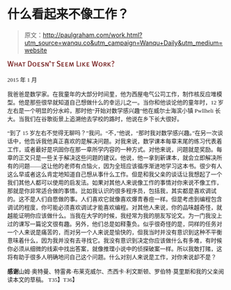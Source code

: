# 什么看起来不像工作？

> 原文：<http://paulgraham.com/work.html?utm_source=wanqu.co&utm_campaign=Wanqu+Daily&utm_medium=website>

![What Doesn't Seem Like Work?](img/b5ce9f78d3de9ddf6261f2d336c5a912.png)

<font size="2" face="verdana">2015 年 1 月

我爸爸是数学家。在我童年的大部分时间里，他为西屋电气公司工作，制作核反应堆模型。他是那些很早就知道自己想做什么的幸运儿之一。当你和他谈论他的童年时，12 岁左右是一个明显的分水岭，那时他“开始对数学感兴趣”他在威尔士海滨小镇 Pwllheli 长大。当我们在谷歌街景上追溯他去学校的路时，他说在乡下长大很好。

“到了 15 岁左右不觉得无聊吗？”我问。“不，”他说，“那时我对数学感兴趣。”在另一次谈话中，他告诉我他真正喜欢的是解决问题。对我来说，数学课本每章末尾的练习代表着工作，或者最好是巩固你在那一章所学内容的一种方式。对他来说，问题就是奖励。每章的正文只是一些关于解决这些问题的建议。他说，他一拿到新课本，就会立即解决所有的问题——这让他的老师有点恼火，因为全班应该循序渐进地学习这本书。很少有人这么早或者这么肯定地知道自己想从事什么工作。但是和我父亲的谈话让我想起了一个我们其他人都可以使用的启发法。如果对其他人来说像工作的事情对你来说不像工作，那就是你非常适合做的事情。比如我认识的很多程序员，包括我，其实都是喜欢调试的。这不是人们自愿做的事。人们喜欢它就像喜欢爆青春痘一样。但是考虑到编程包含调试的程度，你可能必须喜欢调试才能喜欢编程。对其他人来说，你的品味越奇怪，就越能证明你应该做什么。当我在大学的时候，我经常为我的朋友写论文。为一门我没上过的课写一篇论文很有趣。另外，他们总是如释重负。似乎很奇怪的是，同样的任务对一个人来说是痛苦的，而对另一个人来说是愉快的，但我当时并没有意识到这种不平衡意味着什么，因为我并没有去寻找它。我没有意识到决定你应该做什么有多难，有时候你必须从细微的线索中找出答案，就像推理小说中的侦探破案一样。所以我敢打赌，这将有助于很多人明确地问自己这个问题。什么对别人来说是工作，对你来说却不是？

**感谢**山姆·奥特曼、特雷弗·布莱克威尔、杰西卡·利文斯顿、罗伯特·莫里斯和我的父亲阅读本文的草稿。
T35】T36】</font>